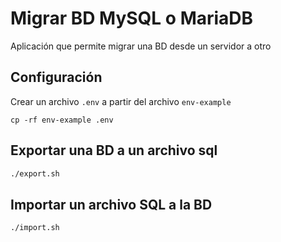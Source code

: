 # Migrar BD MySQL o MariaDB

Aplicación que permite migrar una BD desde un servidor a otro

## Configuración

Crear un archivo `.env` a partir del archivo `env-example`
```
cp -rf env-example .env
```

## Exportar una BD a un archivo sql
```bash
./export.sh
```

## Importar un archivo SQL a la BD
```bash
./import.sh
```
